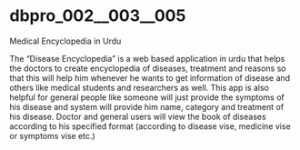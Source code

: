 # dbpro_002__003__005
Medical Encyclopedia in Urdu

The “Disease Encyclopedia” is a web based application in urdu that helps the doctors to create
encyclopedia of diseases, treatment and reasons so that this will help him whenever he wants
to get information of disease and others like medical students and researchers as well. This
app is also helpful for general people like someone will just provide the symptoms of his
disease and system will provide him name, category and treatment of his disease. Doctor and
general users will view the book of diseases according to his specified format (according to
disease vise, medicine vise or symptoms vise etc.)
